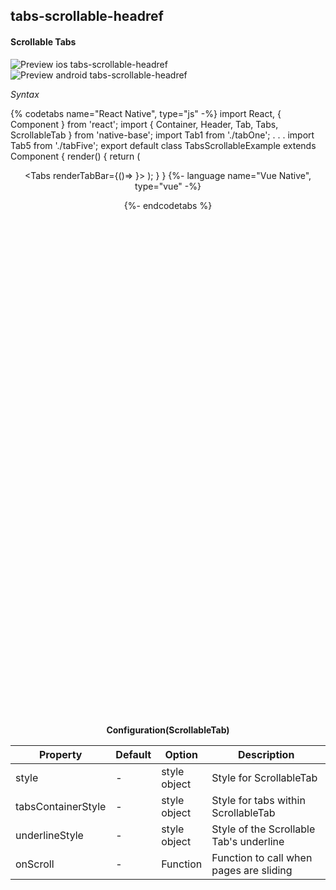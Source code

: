 ## tabs-scrollable-headref
#### Scrollable Tabs

![Preview ios tabs-scrollable-headref](https://github.com/GeekyAnts/NativeBase-KitchenSink/raw/v2.6.1/screenshots/ios/tabs-scrollable.gif)
![Preview android tabs-scrollable-headref](https://github.com/GeekyAnts/NativeBase-KitchenSink/raw/v2.6.1/screenshots/android/tabs-scrollable.gif)

*Syntax*

{% codetabs name="React Native", type="js" -%}
import React, { Component } from 'react';
import { Container, Header, Tab, Tabs, ScrollableTab } from 'native-base';
import Tab1 from './tabOne';
. . .
import Tab5 from './tabFive';
export default class TabsScrollableExample extends Component {
  render() {
    return (
      <Container>
        <Header hasTabs/>
        <Tabs renderTabBar={()=> <ScrollableTab />}>
          <Tab heading="Tab1">
            <Tab1 />
          </Tab>
          <Tab heading="Tab2">
            <Tab2 />
          </Tab>
          <Tab heading="Tab3">
            <Tab3 />
          </Tab>
          <Tab heading="Tab4">
            <Tab4 />
          </Tab>
          <Tab heading="Tab5">
            <Tab5 />
          </Tab>
        </Tabs>
      </Container>
    );
  }
}
{%- language name="Vue Native", type="vue" -%}
<template>
  <nb-container>
    <nb-header hasTabs/>
    <nb-tabs :renderTabBar="getScollableTabComp">
      <nb-tab heading="Tab1">
        <tab-one />
      </nb-tab>
      <nb-tab heading="Tab2">
        <tab-two />
      </nb-tab>
      <nb-tab heading="Tab3">
        <tab-three />
      </nb-tab>
      <nb-tab heading="Tab4">
        <tab-four />
      </nb-tab>
      <nb-tab heading="Tab5">
        <tab-five />
      </nb-tab>
    </nb-tabs>
  </nb-container>
</template>
<script>
import React from "react";
import { ScrollableTab } from "native-base";
import TabOne from "./components/tabOne";
. . .
import TabFive from "./components/tabFive";
export default {
  components: { TabOne, TabTwo, TabThree, TabFour, TabFive },
  methods: {
    getScollableTabComp: function() {
      return <ScrollableTab />;
    }
  }
};
</script>
{%- endcodetabs %}
 <p>
    <div id="" class="mobileDevice" style="background: url(&quot;https://docs.nativebase.io/docs/assets/iosphone.png&quot;) no-repeat; padding: 63px 20px 100px 15px; width: 292px; height: 600px;margin:0 auto;float:none;">
        <img src="https://github.com/GeekyAnts/NativeBase-KitchenSink/raw/v2.6.1/screenshots/ios/tabs-scrollable.gif" alt="" style="display:block !important" />
    </div>
</p>
<br />

**Configuration(ScrollableTab)**    

<table class="table table-bordered">
    <thead>
        <tr>
            <th>Property</th>
            <th>Default</th>
            <th>Option</th>
            <th width="50%">Description</th>
        </tr>
    </thead>
    <tbody>
        <tr>
            <td>style</td>
            <td> - </td>
            <td> style object</td>
            <td>
                Style for ScrollableTab
            </td>
        </tr>
        <tr>
            <td>tabsContainerStyle</td>
            <td> - </td>
            <td> style object </td>
            <td>
                Style for tabs within ScrollableTab
            </td>
        </tr>
        <tr>
            <td>underlineStyle</td>
            <td> - </td>
            <td> style object </td>
            <td>
                Style of the Scrollable Tab's underline
            </td>
        </tr>
        <tr>
            <td>onScroll</td>
            <td> - </td>
            <td> Function </td>
            <td>
                Function to call when pages are sliding
            </td>
        </tr>
    </tbody>
</table><br />